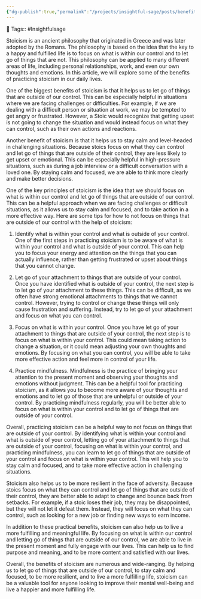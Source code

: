```yaml
---
{"dg-publish":true,"permalink":"/projects/insightful-sage/posts/benefits-of-stoicism/","dgPassFrontmatter":true,"noteIcon":"3","created":"2023-11-14T21:08:37.629+05:30","updated":"2024-02-26T20:32:33.741+05:30"}
---
```


🧶 Tags:: #Insightfulsage 
 
Stoicism is an ancient philosophy that originated in Greece and was later adopted by the Romans. The philosophy is based on the idea that the key to a happy and fulfilled life is to focus on what is within our control and to let go of things that are not. This philosophy can be applied to many different areas of life, including personal relationships, work, and even our own thoughts and emotions. In this article, we will explore some of the benefits of practicing stoicism in our daily lives.

One of the biggest benefits of stoicism is that it helps us to let go of things that are outside of our control. This can be especially helpful in situations where we are facing challenges or difficulties. For example, if we are dealing with a difficult person or situation at work, we may be tempted to get angry or frustrated. However, a Stoic would recognize that getting upset is not going to change the situation and would instead focus on what they can control, such as their own actions and reactions.

Another benefit of stoicism is that it helps us to stay calm and level-headed in challenging situations. Because stoics focus on what they can control and let go of things that are outside of their control, they are less likely to get upset or emotional. This can be especially helpful in high-pressure situations, such as during a job interview or a difficult conversation with a loved one. By staying calm and focused, we are able to think more clearly and make better decisions.

One of the key principles of stoicism is the idea that we should focus on what is within our control and let go of things that are outside of our control. This can be a helpful approach when we are facing challenges or difficult situations, as it allows us to stay calm and focused, and to take action in a more effective way. Here are some tips for how to not focus on things that are outside of our control with the help of stoicism:

1.  Identify what is within your control and what is outside of your control. One of the first steps in practicing stoicism is to be aware of what is within your control and what is outside of your control. This can help you to focus your energy and attention on the things that you can actually influence, rather than getting frustrated or upset about things that you cannot change.

2.  Let go of your attachment to things that are outside of your control. Once you have identified what is outside of your control, the next step is to let go of your attachment to these things. This can be difficult, as we often have strong emotional attachments to things that we cannot control. However, trying to control or change these things will only cause frustration and suffering. Instead, try to let go of your attachment and focus on what you can control.

3.  Focus on what is within your control. Once you have let go of your attachment to things that are outside of your control, the next step is to focus on what is within your control. This could mean taking action to change a situation, or it could mean adjusting your own thoughts and emotions. By focusing on what you can control, you will be able to take more effective action and feel more in control of your life.

4.  Practice mindfulness. Mindfulness is the practice of bringing your attention to the present moment and observing your thoughts and emotions without judgment. This can be a helpful tool for practicing stoicism, as it allows you to become more aware of your thoughts and emotions and to let go of those that are unhelpful or outside of your control. By practicing mindfulness regularly, you will be better able to focus on what is within your control and to let go of things that are outside of your control.

Overall, practicing stoicism can be a helpful way to not focus on things that are outside of your control. By identifying what is within your control and what is outside of your control, letting go of your attachment to things that are outside of your control, focusing on what is within your control, and practicing mindfulness, you can learn to let go of things that are outside of your control and focus on what is within your control. This will help you to stay calm and focused, and to take more effective action in challenging situations.

Stoicism also helps us to be more resilient in the face of adversity. Because stoics focus on what they can control and let go of things that are outside of their control, they are better able to adapt to change and bounce back from setbacks. For example, if a stoic loses their job, they may be disappointed, but they will not let it defeat them. Instead, they will focus on what they can control, such as looking for a new job or finding new ways to earn income.

In addition to these practical benefits, stoicism can also help us to live a more fulfilling and meaningful life. By focusing on what is within our control and letting go of things that are outside of our control, we are able to live in the present moment and fully engage with our lives. This can help us to find purpose and meaning, and to be more content and satisfied with our lives.

Overall, the benefits of stoicism are numerous and wide-ranging. By helping us to let go of things that are outside of our control, to stay calm and focused, to be more resilient, and to live a more fulfilling life, stoicism can be a valuable tool for anyone looking to improve their mental well-being and live a happier and more fulfilling life.